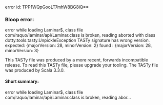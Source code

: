 error id: TPP1WQpGooLT7mhW8BG8iQ==
### Bloop error:

error while loading Laminar$,
class file com/raquo/laminar/api/Laminar.class is broken, reading aborted with class dotty.tools.tasty.UnpickleException
TASTy signature has wrong version.
 expected: {majorVersion: 28, minorVersion: 2}
 found   : {majorVersion: 28, minorVersion: 3}

This TASTy file was produced by a more recent, forwards incompatible release.
To read this TASTy file, please upgrade your tooling.
The TASTy file was produced by Scala 3.3.0.
#### Short summary: 

error while loading Laminar$,
class file com/raquo/laminar/api/Laminar.class is broken, reading abor...